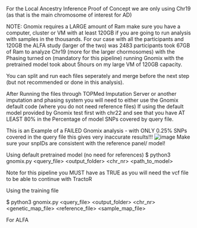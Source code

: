For the Local Ancestry Inference Proof of Concept we are only using Chr19 (as that is the main chromosome of interest for AD)

NOTE: Gnomix requires a LARGE amount of Ram make sure you have a computer, cluster or VM with at least 120GB if you are going to run analysis with samples in the thousands.
For our case with all the participants and 120GB the ALFA study (larger of the two) was 2483 participants took 67GB of Ram to analyze Chr19 (more for the larger chormosomes) with the Phasing turned on (mandatory for this pipeline)
running Gnomix with the pretrained model took about 5hours on my large VM of 120GB capacity. 

You can split and run each files seperately and merge before the next step (but not recommended or done in this analysis). 

After Running the files through TOPMed Imputation Server or another imputation and phasing system you will need to either use the Gnomix default code (where you do not need reference files)
If using the default model provided by Gnomix test first with chr22 and see that you have AT LEAST 80% in the Percentage of model SNPs covered by query file.

This is an Example of a FAILED Gnomix analysis - with ONLY 0.25% SNPs covered in the query file this gives very inaccurate results!!!
![image](https://github.com/user-attachments/assets/48e48aba-40b0-47ca-ab92-f5dfe3ed79ba)
Make sure your snpIDs are consistent with the reference panel/ model!

Using default pretrained model (no need for references)
$ python3 gnomix.py <query_file> <output_folder> <chr_nr> <phase> <path_to_model> 

Note for this pipeline you MUST have <phase> as TRUE as you will need the vcf file to be able to continue with TractoR 

Using the training file

$ python3 gnomix.py <query_file> <output_folder> <chr_nr> <phase> <genetic_map_file> <reference_file> <sample_map_file>

For ALFA

